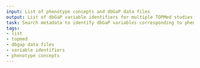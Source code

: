 ```yaml
---
input: List of phenotype concepts and dbGaP data files
output: List of dbGaP variable identifiers for multiple TOPMed studies
task: Search metadata to identify dbGaP variables corresponding to phenotype concepts
tags:
- list
- topmed
- dbgap data files
- variable identifiers
- phenotype concepts
---
```

